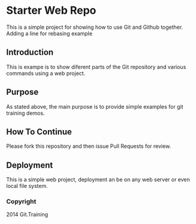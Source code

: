 # Starter Web Repo

This is a simple project for showing how to use Git and Github
together. Adding a line for rebasing example

## Introduction

This is exampe is to show diferent parts
of the Git repository and various commands 
using a web project.

## Purpose

As stated above, the main purpose is to
provide simple examples for git training
demos.

## How To Continue

Please fork this repository and then issue Pull Requests for review.
## Deployment

This is a simple web project, deployment an be on any web server
or even local file system.

### Copyright

2014 Git.Training

